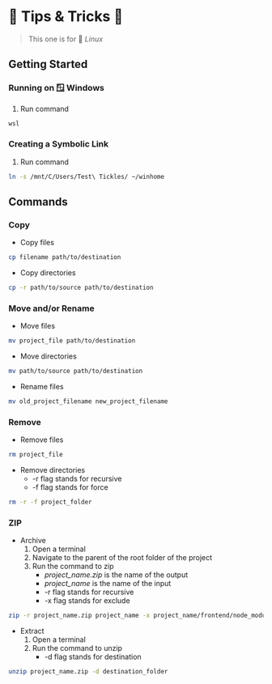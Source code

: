 # 🍆 Tips & Tricks 🎃

> This one is for 🐧 *Linux*


## Getting Started

### Running on 🪟 Windows

1. Run command
```sh
wsl
```

### Creating a Symbolic Link

1. Run command
```sh
ln -s /mnt/C/Users/Test\ Tickles/ ~/winhome
```


## Commands

### Copy

- Copy files
```sh
cp filename path/to/destination
```

- Copy directories
```sh
cp -r path/to/source path/to/destination
```

### Move and/or Rename

- Move files
```sh
mv project_file path/to/destination
```

- Move directories
```sh
mv path/to/source path/to/destination
```

- Rename files
```sh
mv old_project_filename new_project_filename
```

### Remove

- Remove files
```sh
rm project_file
```

- Remove directories
    - -r flag stands for recursive
    - -f flag stands for force
```sh
rm -r -f project_folder
```

### ZIP

- Archive
    1. Open a terminal
    2. Navigate to the parent of the root folder of the project
    3. Run the command to zip
        - *project_name.zip* is the name of the output
        - *project_name* is the name of the input
        - -r flag stands for recursive
        - -x flag stands for exclude
```sh
zip -r project_name.zip project_name -x project_name/frontend/node_modules/\* -x project_name/backend/vendor/\*
```
- Extract
    1. Open a terminal
    2. Run the command to unzip
        - -d flag stands for destination
```sh
unzip project_name.zip -d destination_folder
```
